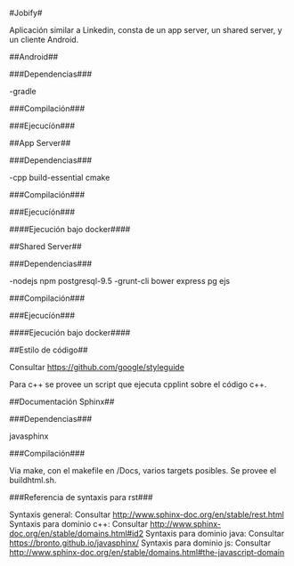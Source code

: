 #Jobify#

Aplicación similar a Linkedin, consta de un app server, un shared server, y un cliente Android.

##Android##

###Dependencias###

-gradle

###Compilación###

###Ejecucíón###

##App Server##

###Dependencias###

-cpp build-essential cmake

###Compilación###

###Ejecucíón###

####Ejecución bajo docker####

##Shared Server##

###Dependencias###

-nodejs npm postgresql-9.5
-grunt-cli bower express pg ejs

###Compilación###

###Ejecucíón###

####Ejecución bajo docker####

##Estilo de código##

Consultar https://github.com/google/styleguide

Para c++ se provee un script que ejecuta cpplint sobre el código c++.

##Documentación Sphinx##

###Dependencias###

javasphinx

###Compilación###

Via make, con el makefile en /Docs, varios targets posibles.
Se provee el buildhtml.sh.

###Referencia de syntaxis para rst###

Syntaxis general: Consultar http://www.sphinx-doc.org/en/stable/rest.html 
Syntaxis para dominio c++: Consultar http://www.sphinx-doc.org/en/stable/domains.html#id2
Syntaxis para dominio java: Consultar https://bronto.github.io/javasphinx/
Syntaxis para dominio js: Consultar http://www.sphinx-doc.org/en/stable/domains.html#the-javascript-domain
